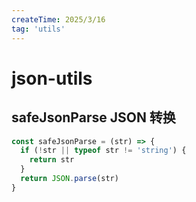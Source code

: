 ```yaml
---
createTime: 2025/3/16
tag: 'utils'
---
```

# json-utils

## safeJsonParse JSON 转换

```javascript
const safeJsonParse = (str) => {
  if (!str || typeof str != 'string') {
    return str
  }
  return JSON.parse(str)
}
```
